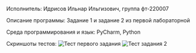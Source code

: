 Исполнитель:
Идрисов Ильнар Ильгизович, группа фт-220007

Описание программы:
Задание 1 и задание 2 из первой лабораторной

Среда программирования и язык:
PyCharm, Python

Скриншоты тестов:
![Тест первого задания](https://github.com/ilnarisrisov/laboratory_work-2/assets/146421910/f68ca3e2-b3ff-40d8-a6f7-f12f2f8d76de)
![Тест задания 2](https://github.com/ilnarisrisov/laboratory_work-2/assets/146421910/2529a9ae-75f9-4e8a-b9a1-02121819cbb3)

